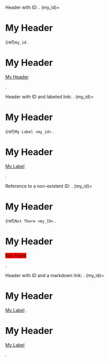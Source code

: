 Header with ID:
.
(my_id)=
# My Header

{ref}`my_id`
.
<span id="ref-my_id"></span>
<h1>My Header</h1>
<p><a href="#ref-my_id" title="My Header">My Header</a></p>
.

Header with ID and labeled link:
.
(my_id)=
# My Header

{ref}`My Label <my_id>`
.
<span id="ref-my_id"></span>
<h1>My Header</h1>
<p><a href="#ref-my_id" title="My Header">My Label</a></p>
.

Reference to a non-existent ID:
.
(my_id)=
# My Header

{ref}`Not There <my_ID>`
.
<span id="ref-my_id"></span>
<h1>My Header</h1>
<p><span style="background-color:red;" title="No reference 'my_ID' found.">Not There</span></p>
.

Header with ID and a markdown link:
.
(my_id)=
# My Header

[My Label](my_id)
.
<span id="ref-my_id"></span>
<h1>My Header</h1>
<p><a href="#ref-my_id" title="My Header">My Label</a></p>
.
